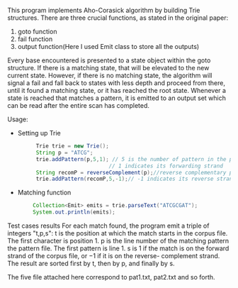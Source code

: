 This program implements Aho-Corasick algorithm by building Trie structures.
There are three crucial functions, as stated in the original paper:
1.  goto function
2.  fail function
3.  output function(Here I used Emit class to store all the outputs)

Every base encountered is presented to a state object within the goto structure.
 If there is a matching state, that will be elevated to the new current state.
However, if there is no matching state, the algorithm will signal a fail and fall 
back to states with less depth and proceed from there, until it found a matching state, 
or it has reached the root state.
Whenever a state is reached that matches a pattern, it is emitted to an output 
set which can be read after the entire scan has completed.

Usage:

* Setting up Trie
```java
		 Trie trie = new Trie();
		 String p = "ATCG";
		 trie.addPattern(p,5,1); // 5 is the number of pattern in the pattern file
								// 1 indicates its forwarding strand
		 String recomP = reverseComplement(p);//reverse complementary pattern
		 trie.addPattern(recomP,5,-1);// -1 indicates its reverse strand
```

* Matching function
```java
	    Collection<Emit> emits = trie.parseText("ATCGCGAT");
	    System.out.println(emits);
```	    

Test cases results
For each match found, the program emit a triple of integers "t,p,s":
t is the position at which the match starts in the corpus file. The first character is position 1.
p is the line number of the matching pattern the pattern file. The first pattern is line 1.
s is 1 if the match is on the forward strand of the corpus file, or −1 if it is on the reverse- complement strand.
The result are sorted first by t, then by p, and finally by s.

The five file attached here correspond to pat1.txt, pat2.txt and so forth.

